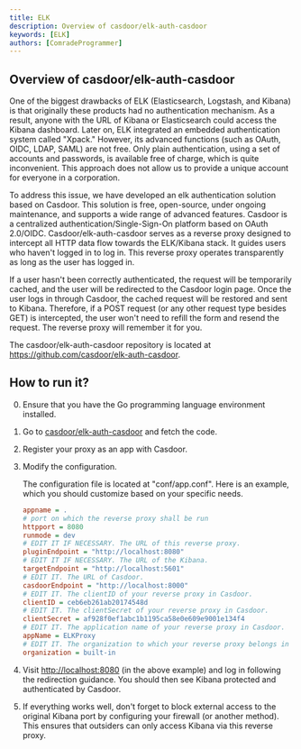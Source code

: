 ```yaml
---
title: ELK
description: Overview of casdoor/elk-auth-casdoor
keywords: [ELK]
authors: [ComradeProgrammer]
---
```


## Overview of casdoor/elk-auth-casdoor

One of the biggest drawbacks of ELK (Elasticsearch, Logstash, and Kibana) is that originally these products had no authentication mechanism. As a result, anyone with the URL of Kibana or Elasticsearch could access the Kibana dashboard. Later on, ELK integrated an embedded authentication system called "Xpack." However, its advanced functions (such as OAuth, OIDC, LDAP, SAML) are not free. Only plain authentication, using a set of accounts and passwords, is available free of charge, which is quite inconvenient. This approach does not allow us to provide a unique account for everyone in a corporation.

To address this issue, we have developed an elk authentication solution based on Casdoor. This solution is free, open-source, under ongoing maintenance, and supports a wide range of advanced features. Casdoor is a centralized authentication/Single-Sign-On platform based on OAuth 2.0/OIDC. Casdoor/elk-auth-casdoor serves as a reverse proxy designed to intercept all HTTP data flow towards the ELK/Kibana stack. It guides users who haven't logged in to log in. This reverse proxy operates transparently as long as the user has logged in.

If a user hasn't been correctly authenticated, the request will be temporarily cached, and the user will be redirected to the Casdoor login page. Once the user logs in through Casdoor, the cached request will be restored and sent to Kibana. Therefore, if a POST request (or any other request type besides GET) is intercepted, the user won't need to refill the form and resend the request. The reverse proxy will remember it for you.

The casdoor/elk-auth-casdoor repository is located at <https://github.com/casdoor/elk-auth-casdoor>.

## How to run it?

0. Ensure that you have the Go programming language environment installed.

1. Go to [casdoor/elk-auth-casdoor](https://github.com/casdoor/elk-auth-casdoor) and fetch the code.

2. Register your proxy as an app with Casdoor.

3. Modify the configuration.

    The configuration file is located at "conf/app.conf". Here is an example, which you should customize based on your specific needs.

    ```ini
    appname = .
    # port on which the reverse proxy shall be run
    httpport = 8080
    runmode = dev
    # EDIT IT IF NECESSARY. The URL of this reverse proxy.
    pluginEndpoint = "http://localhost:8080"
    # EDIT IT IF NECESSARY. The URL of the Kibana.
    targetEndpoint = "http://localhost:5601"
    # EDIT IT. The URL of Casdoor.
    casdoorEndpoint = "http://localhost:8000"
    # EDIT IT. The clientID of your reverse proxy in Casdoor.
    clientID = ceb6eb261ab20174548d
    # EDIT IT. The clientSecret of your reverse proxy in Casdoor.
    clientSecret = af928f0ef1abc1b1195ca58e0e609e9001e134f4
    # EDIT IT. The application name of your reverse proxy in Casdoor.
    appName = ELKProxy
    # EDIT IT. The organization to which your reverse proxy belongs in Casdoor.
    organization = built-in
    ```

4. Visit <http://localhost:8080> (in the above example) and log in following the redirection guidance. You should then see Kibana protected and authenticated by Casdoor.

5. If everything works well, don't forget to block external access to the original Kibana port by configuring your firewall (or another method). This ensures that outsiders can only access Kibana via this reverse proxy.
